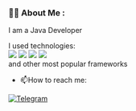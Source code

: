 ### :man_technologist: About Me :
I am a Java Developer

I used technologies:
<br>
    <img src="https://img.shields.io/badge/SpringBoot-green?style=for-the-badge&logo=&logoColor=white"/>
    <img src="https://img.shields.io/badge/Spring Security-green?style=for-the-badge&logo=&logoColor=white"/>
    <img src="https://img.shields.io/badge/Spring Data-green?style=for-the-badge&logo=&logoColor=white"/>
    <img src="https://img.shields.io/badge/Spring Test-green?style=for-the-badge&logo=&logoColor=white"/>
    <br>
    and other most popular frameworks
- :mailbox:How to reach me:
<div id="badges">
  <a href="https://t.me/diagmerc">
    <img src="https://img.shields.io/badge/Telegram-blue?style=for-the-badge&logo=telegram&logoColor=white" alt="Telegram"/>
  </a>
</div>
